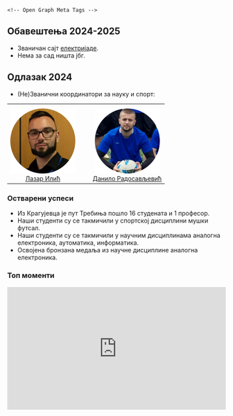 <head>
  <meta charset="utf-8">
  <meta http-equiv="Content-Security-Policy" content="default-src 'self'; img-src 'self' https://drive.google.com https://*.googleusercontent.com;">

  <meta name="viewport" content="width=device-width, initial-scale=1.0">
  <title>Електријада КГ</title>
  <link rel="apple-touch-icon" sizes="180x180" href="https://raw.githubusercontent.com/eirkg/elektrijada/refs/heads/main/.slike/apple-touch-icon.png">
  <link rel="icon" type="image/png" sizes="32x32" href="https://raw.githubusercontent.com/eirkg/elektrijada/refs/heads/main/.slike/favicon-32x32.png">
  <link rel="icon" type="image/png" sizes="16x16" href="https://raw.githubusercontent.com/eirkg/elektrijada/refs/heads/main/.slike/favicon-16x16.png">
  <link rel="manifest" href="https://raw.githubusercontent.com/eirkg/elektrijada/refs/heads/main/.slike/site.webmanifest">

    <!-- Open Graph Meta Tags -->
  <meta property="og:title" content="Електријада КГ">
  <meta property="og:image" content="https://raw.githubusercontent.com/eirkg/elektrijada/refs/heads/main/.slike/android-chrome-512x512.png">
  <meta property="og:type" content="website">
  <meta property="og:site_name" content="Електријада КГ">

   
  <!-- Add favicon link -->
  <link rel="icon" href="{{ site.favicon | default: '/.slike/favicon.ico' }}" type="image/x-icon">
</head>

## Обавештења 2024-2025

* Званичан сајт [електријаде](https://www.elektrijada.net/).
* Нема за сад ништа јбг.



## Одлазак 2024

* (Не)Званични координатори за науку и спорт:

<table style="width: 400px; text-align: center; border: none;">
  <tr>
    <td style="padding-right:20px;padding-top:10px">
      <img src="https://raw.githubusercontent.com/eirkg/elektrijada/refs/heads/main/.slike/koordinator_nauka.png" width="150" />
      <br />
      <a href="https://mail.google.com/mail/?view=cm&fs=1&tf=1&to=lazar@uni.kg.ac.rs">Лазар Илић</a>
    </td>
    <td style="padding-left:20px;padding-top: 10px;">
      <img src="https://raw.githubusercontent.com/eirkg/elektrijada/refs/heads/main/.slike/koordinator_sport.png" width="150" />
      <br />
      <a href="https://mail.google.com/mail/?view=cm&fs=1&tf=1&to=radosavljevicdanilo333@gmail.com">Данило Радосављевић</a>
    </td>
  </tr>
</table>




### Остварени успеси

 * Из Крагујевца је пут Требиња пошло 16 студената и 1 професор.
 * Наши студенти су се такмичили у спортској дисциплини мушки футсал.
 * Наши студенти су се такмичили у научним дисциплинама аналогна електроника, аутоматика, информатика.
 * Освојена бронзана медаља из научне дисциплине аналогна електроника.


### Топ моменти


<div style="position: relative; padding-bottom: 56.25%; height: 0; overflow: hidden; max-width: 100%; background: #000;">
  <iframe 
      src="https://www.youtube.com/embed/6bFPemZ9j1c" 
      title="Elektrijada Official Aftermovie 2024" 
      frameborder="0" 
      style="position: absolute; top: 0; left: 0; width: 100%; height: 100%;" 
      allow="accelerometer; autoplay; clipboard-write; encrypted-media; gyroscope; picture-in-picture; web-share" 
      referrerpolicy="strict-origin-when-cross-origin" 
      allowfullscreen>
  </iframe>
</div>


<div id="gallery" style="display: flex; flex-wrap: wrap;"></div>

<script>
  const folderId = '1_rQYqr1xVrXL_D_ZgkSiEhKMn1MdrPRu';
  const API_KEY = '{{API_KEY}}';

  fetch(`https://www.googleapis.com/drive/v3/files?q='${folderId}'+in+parents&key=${API_KEY}&fields=files(id,name,mimeType)`)
    .then(response => response.json())
    .then(data => {
      const gallery = document.getElementById('gallery');
      data.files.forEach(file => {
        if (file.mimeType.startsWith('video/')) {
          const iframe = document.createElement('iframe');
          iframe.src = `https://drive.google.com/file/d/${file.id}/preview`;
          iframe.width = "300";
          iframe.height = "200";
          iframe.style = "margin: 5px; border: none;";
          iframe.allow = "autoplay; encrypted-media";
          iframe.allowFullscreen = true;
          gallery.appendChild(iframe);
        } else if (file.mimeType.startsWith('image/')) {
          const img = document.createElement('img');
          img.src = `https://drive.google.com/uc?export=view&id=${file.id}`;

          img.alt = file.name;
          img.style = "width: 150px; height: auto; margin: 5px;";
          gallery.appendChild(img);
        }
      });
    })
    .catch(error => console.error('Error fetching files:', error));
</script>

